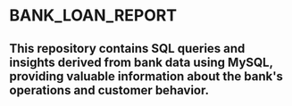 # BANK_LOAN_REPORT
## This repository contains SQL queries and insights derived from bank data using MySQL, providing valuable information about the bank's operations and customer behavior.

